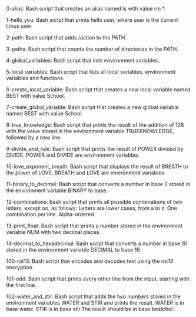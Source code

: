 0-alias: Bash script that creates an alias named ls with value rm *.

1-hello_you: Bash script that prints hello user, where user is the current Linux user.

2-path: Bash script that adds /action to the PATH.

3-paths: Bash script that counts the number of directories in the PATH.

4-global_variables: Bash script that lists environment variables.

5-local_variables: Bash script that lists all local variables, environment variables and functions.

6-create_local_variable: Bash script that creates a new local variable named BEST with value School.

7-create_global_variable: Bash script that creates a new global variable named BEST with value School.

8-true_knowledge: Bash script that prints the result of the addition of 128 with the value stored in the environment variable TRUEKNOWLEDGE, followed by a new line.

9-divide_and_rule: Bash script that prints the result of POWER divided by DIVIDE. POWER and DIVIDE are environment variables.

10-love_exponent_breath: Bash script that displays the result of BREATH to the power of LOVE. BREATH and LOVE are environment variables.

11-binary_to_decimal: Bash script that converts a number in base 2 stored in the environment variable BINARY to base. 

12-combinations: Bash script that prints all possible combinations of two letters, except oo, as follows:
Letters are lower cases, from a to z.
One combination per line.
Alpha-ordered.

13-print_float: Bash script that prints a number stored in the environment variable NUM with two decimal places.

14-decimal_to_hexadecimal: Bash script that converts a number in base 10 stored in the environment variable DECIMAL to base 16.

100-rot13: Bash script that encodes and decodes text using the rot13 encryption.

101-odd: Bash script that prints every other line from the input, starting with the first line.

102-water_and_stir: Bash script that adds the two numbers stored in the environment variables WATER and STIR and prints the result.
WATER is in base water. STIR is in base stir.The result should be in base bestchol.
